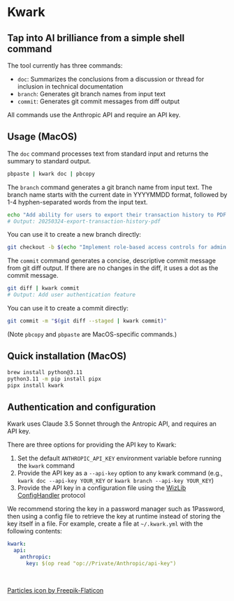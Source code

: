 <!-- PACKAGE file - intended to be shown when a user browses the package in a registry, incuding PyPI. Content is focused on what a _consumer_ of the application might want to know. -->

# Kwark

## Tap into AI brilliance from a simple shell command

The tool currently has three commands:
- `doc`: Summarizes the conclusions from a discussion or thread for inclusion in technical documentation
- `branch`: Generates git branch names from input text
- `commit`: Generates git commit messages from diff output

All commands use the Anthropic API and require an API key.

## Usage (MacOS)

The `doc` command processes text from standard input and returns the summary to standard output.

```bash
pbpaste | kwark doc | pbcopy
```

The `branch` command generates a git branch name from input text. The branch name starts with the current date in YYYYMMDD format, followed by 1-4 hyphen-separated words from the input text.

```bash
echo "Add ability for users to export their transaction history to PDF for quarterly tax reporting" | kwark branch
# Output: 20250324-export-transaction-history-pdf
```

You can use it to create a new branch directly:

```bash
git checkout -b $(echo "Implement role-based access controls for admin dashboard" | kwark branch)
```

The `commit` command generates a concise, descriptive commit message from git diff output. If there are no changes in the diff, it uses a dot as the commit message.

```bash
git diff | kwark commit
# Output: Add user authentication feature
```

You can use it to create a commit directly:

```bash
git commit -m "$(git diff --staged | kwark commit)"
```

(Note `pbcopy` and `pbpaste` are MacOS-specific commands.)

## Quick installation (MacOS)

```bash
brew install python@3.11
python3.11 -m pip install pipx
pipx install kwark
```

## Authentication and configuration

Kwark uses Claude 3.5 Sonnet through the Antropic API, and requires an API key.

There are three options for providing the API key to Kwark:

1. Set the default `ANTHROPIC_API_KEY` environment variable before running the `kwark` command
2. Provide the API key as a `--api-key` option to any kwark command (e.g., `kwark doc --api-key YOUR_KEY` or `kwark branch --api-key YOUR_KEY`)
3. Provide the API key in a configuration file using the [WizLib ConfigHandler](https://wizlib.steamwiz.io/api/config-handler) protocol

We recommend storing the key in a password manager such as 1Password, then using a config file to retrieve the key at runtime instead of storing the key itself in a file. For example, create a file at `~/.kwark.yml` with the following contents:

```yaml
kwark:
  api:
    anthropic:
      key: $(op read "op://Private/Anthropic/api-key")
```

<br/>

<a href="https://www.flaticon.com/free-icons/particles" title="particles icons">Particles icon by Freepik-Flaticon</a>
